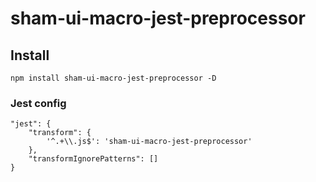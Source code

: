# sham-ui-macro-jest-preprocessor

## Install
```
npm install sham-ui-macro-jest-preprocessor -D
```

### Jest config
```
"jest": {
    "transform": {
        '^.+\\.js$': 'sham-ui-macro-jest-preprocessor'
    },
    "transformIgnorePatterns": []
}
```
